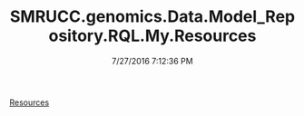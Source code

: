 ﻿---
title: SMRUCC.genomics.Data.Model_Repository.RQL.My.Resources
date: 7/27/2016 7:12:36 PM
---

[Resources](T-SMRUCC.genomics.Data.Model_Repository.RQL.My.Resources.Resources.html)
